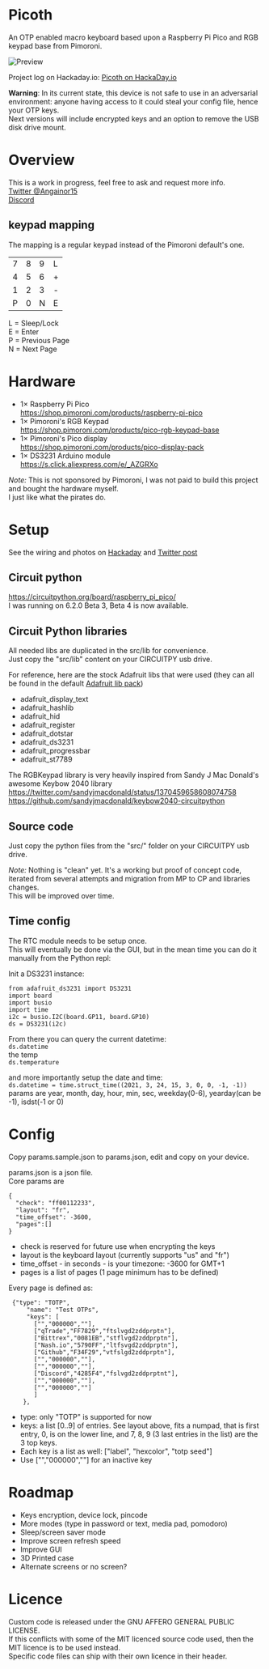 # Picoth

An OTP enabled macro keyboard based upon a Raspberry Pi Pico and RGB keypad base from Pimoroni.

![Preview](https://pbs.twimg.com/media/ExEwmVaXMAUbIDw?format=png&name=small)

Project log on Hackaday.io: [Picoth on HackaDay.io](https://hackaday.io/project/177593-picoth-2fa-auth-with-pi-pico)

**Warning**: In its current state, this device is not safe to use in an adversarial environment: anyone having access to it could steal your config file, hence your OTP keys.  
Next versions will include encrypted keys and an option to remove the USB disk drive mount.

# Overview

This is a work in progress, feel free to ask and request more info.  
[Twitter @Angainor15](https://twitter.com/Angainor15)  
[Discord](https://discord.gg/gy9xpuQK8A)

## keypad mapping

The mapping is a regular keypad instead of the Pimoroni default's one.

|     |     |     |     |
| --- | --- | --- | --- |
| 7   | 8   | 9   | L   |
| 4   | 5   | 6   | +   |
| 1   | 2   | 3   | -   |
| P   | 0   | N   | E   |

L = Sleep/Lock  
E = Enter  
P = Previous Page  
N = Next Page

# Hardware

- 1× Raspberry Pi Pico  
  https://shop.pimoroni.com/products/raspberry-pi-pico
- 1× Pimoroni's RGB Keypad  
  https://shop.pimoroni.com/products/pico-rgb-keypad-base
- 1× Pimoroni's Pico display  
  https://shop.pimoroni.com/products/pico-display-pack
- 1× DS3231 Arduino module  
  https://s.click.aliexpress.com/e/_AZGRXo

_Note:_ This is not sponsored by Pimoroni, I was not paid to build this project and bought the hardware myself.  
I just like what the pirates do.

# Setup

See the wiring and photos on [Hackaday](https://hackaday.io/project/177593-picoth-2fa-auth-with-pi-pico/log/189173-definitive-wiring)
and [Twitter post](https://twitter.com/Angainor15/status/1359431057611882498)

## Circuit python

https://circuitpython.org/board/raspberry_pi_pico/  
I was running on 6.2.0 Beta 3, Beta 4 is now available.

## Circuit Python libraries

All needed libs are duplicated in the src/lib for convenience.  
Just copy the "src/lib" content on your CIRCUITPY usb drive.

For reference, here are the stock Adafruit libs that were used (they can all be found in the default [Adafruit lib pack](https://github.com/adafruit/Adafruit_CircuitPython_Bundle))

- adafruit_display_text
- adafruit_hashlib
- adafruit_hid
- adafruit_register
- adafruit_dotstar
- adafruit_ds3231
- adafruit_progressbar
- adafruit_st7789

The RGBKeypad library is very heavily inspired from Sandy J Mac Donald's awesome Keybow 2040 library  
https://twitter.com/sandyjmacdonald/status/1370459658608074758  
https://github.com/sandyjmacdonald/keybow2040-circuitpython

## Source code

Just copy the python files from the "src/" folder on your CIRCUITPY usb drive.

_Note:_ Nothing is "clean" yet. It's a working but proof of concept code, iterated from several attempts and migration from MP to CP and libraries changes.  
This will be improved over time.

## Time config

The RTC module needs to be setup once.  
This will eventually be done via the GUI, but in the mean time you can do it manually from the Python repl:

Init a DS3231 instance:

```
from adafruit_ds3231 import DS3231
import board
import busio
import time
i2c = busio.I2C(board.GP11, board.GP10)
ds = DS3231(i2c)
```

From there you can query the current datetime:  
`ds.datetime`  
the temp  
`ds.temperature`

and more importantly setup the date and time:  
`ds.datetime = time.struct_time((2021, 3, 24, 15, 3, 0, 0, -1, -1))`  
params are year, month, day, hour, min, sec, weekday(0-6), yearday(can be -1), isdst(-1 or 0)

# Config

Copy params.sample.json to params.json, edit and copy on your device.

params.json is a json file.  
Core params are

```
{
  "check": "ff00112233",
  "layout": "fr",
  "time_offset": -3600,
  "pages":[]
}
```

- check is reserved for future use when encrypting the keys
- layout is the keyboard layout (currently supports "us" and "fr")
- time_offset - in seconds - is your timezone: -3600 for GMT+1
- pages is a list of pages (1 page minimum has to be defined)

Every page is defined as:

```
 {"type": "TOTP",
     "name": "Test OTPs",
     "keys": [
       ["","000000",""],
       ["qTrade","FF7829","ftslvgd2zddprptn"],
       ["Bittrex","0081EB","stflvgd2zddprptn"],
       ["Nash.io","5790FF","ltfsvgd2zddprptn"],
       ["Github","F34F29","vtfslgd2zddprptn"],
       ["","000000",""],
       ["","000000",""],
       ["Discord","4285F4","fslvgd2zddprptnt"],
       ["","000000",""],
       ["","000000",""]
       ]
    },

```

- type: only "TOTP" is supported for now
- keys: a list [0..9] of entries. See layout above, fits a numpad, that is first entry, 0, is on the lower line, and 7, 8, 9 (3 last entries in the list) are the 3 top keys.
- Each key is a list as well: ["label", "hexcolor", "totp seed"]
- Use ["","000000",""] for an inactive key

# Roadmap

- Keys encryption, device lock, pincode
- More modes (type in password or text, media pad, pomodoro)
- Sleep/screen saver mode
- Improve screen refresh speed
- Improve GUI
- 3D Printed case
- Alternate screens or no screen?

# Licence

Custom code is released under the GNU AFFERO GENERAL PUBLIC LICENSE.  
If this conflicts with some of the MIT licenced source code used, then the MIT licence is to be used instead.  
Specific code files can ship with their own licence in their header.
